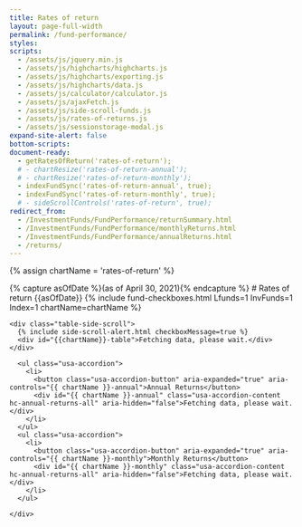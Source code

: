 ```yaml
---
title: Rates of return
layout: page-full-width
permalink: /fund-performance/
styles:
scripts:
  - /assets/js/jquery.min.js
  - /assets/js/highcharts/highcharts.js
  - /assets/js/highcharts/exporting.js
  - /assets/js/highcharts/data.js
  - /assets/js/calculator/calculator.js
  - /assets/js/ajaxFetch.js
  - /assets/js/side-scroll-funds.js
  - /assets/js/rates-of-returns.js
  - /assets/js/sessionstorage-modal.js
expand-site-alert: false
bottom-scripts:
document-ready:
  - getRatesOfReturn('rates-of-return');
  # - chartResize('rates-of-return-annual');
  # - chartResize('rates-of-return-monthly');
  - indexFundSync('rates-of-return-annual', true);
  - indexFundSync('rates-of-return-monthly', true);
  # - sideScrollControls('rates-of-return', true);
redirect_from:
  - /InvestmentFunds/FundPerformance/returnSummary.html
  - /InvestmentFunds/FundPerformance/monthlyReturns.html
  - /InvestmentFunds/FundPerformance/annualReturns.html
  - /returns/
---
```

{% assign chartName = 'rates-of-return' %}

<div class="usa-grid centered">
<div class="usa-width-one-whole" markdown="1">
{% capture asOfDate %}<span id="asOfDate" class="as-of-date">(as of April 30, 2021)</span>{% endcapture %}
# Rates of return {{asOfDate}}
{% include fund-checkboxes.html Lfunds=1 InvFunds=1 Index=1 chartName=chartName %}


</div>
</div>

<!-- RoR TABLE -->
<section id="{{chartName}}-section" class="rates-of-return-table">

    <div class="table-side-scroll">
      {% include side-scroll-alert.html checkboxMessage=true %}
      <div id="{{chartName}}-table">Fetching data, please wait.</div>
    </div>
</section>


<!-- CHARTS -->
<section class="rates-of-return-charts">
  <div class="usa-grid-full usa-layout-docs-main_content" id="{{chartName}}-div">
    <div class="usa-width-one-whole">

      <ul class="usa-accordion">
        <li>
          <button class="usa-accordion-button" aria-expanded="true" aria-controls="{{ chartName }}-annual">Annual Returns</button>
          <div id="{{ chartName }}-annual" class="usa-accordion-content hc-annual-returns-all" aria-hidden="false">Fetching data, please wait.</div>
        </li>
      </ul>
      <ul class="usa-accordion">
        <li>
          <button class="usa-accordion-button" aria-expanded="true" aria-controls="{{ chartName }}-monthly">Monthly Returns</button>
          <div id="{{ chartName }}-monthly" class="usa-accordion-content hc-annual-returns-all" aria-hidden="false">Fetching data, please wait.</div>
        </li>
      </ul>

    </div>
  </div> <!-- end div#{{chartName}}-div -->
</section>
